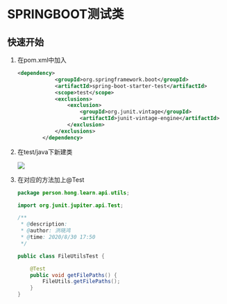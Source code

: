 # SPRINGBOOT测试类

## 快速开始

1. 在pom.xml中加入

   ```xml
   <dependency>
               <groupId>org.springframework.boot</groupId>
               <artifactId>spring-boot-starter-test</artifactId>
               <scope>test</scope>
               <exclusions>
                   <exclusion>
                       <groupId>org.junit.vintage</groupId>
                       <artifactId>junit-vintage-engine</artifactId>
                   </exclusion>
               </exclusions>
           </dependency>
   ```

   

2. 在test/java下新建类

   ![](D:\learn\note\SpringBoot\photo\Snipaste_2020-08-30_17-58-27.jpg)

3. 在对应的方法加上@Test

   ```java
   package person.hong.learn.api.utils;
   
   import org.junit.jupiter.api.Test;
   
   /**
    * @description:
    * @author: 洪晓鸿
    * @time: 2020/8/30 17:50
    */
   
   public class FileUtilsTest {
   
       @Test
       public void getFilePaths() {
           FileUtils.getFilePaths();
       }
   }
   
   ```

   